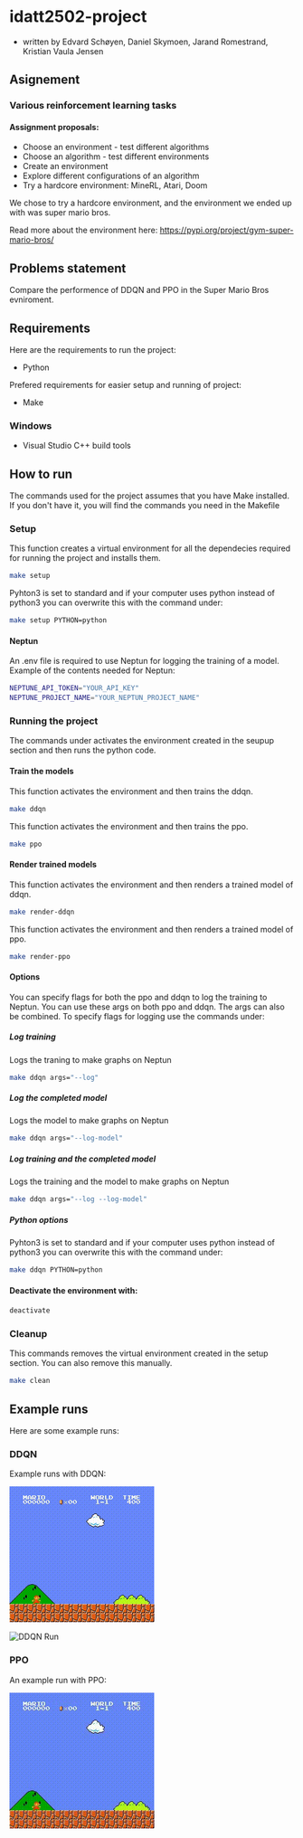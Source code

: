 # idatt2502-project
- written by Edvard Schøyen, Daniel Skymoen, Jarand Romestrand, Kristian Vaula Jensen

## Asignement
### Various reinforcement learning tasks
#### Assignment proposals:
- Choose an environment - test different algorithms
- Choose an algorithm - test different environments
- Create an environment
- Explore different configurations of an algorithm
- Try a hardcore environment: MineRL, Atari, Doom​

We chose to try a hardcore environment, and the environment we ended up with was super mario bros.

Read more about the environment here: https://pypi.org/project/gym-super-mario-bros/

## Problems statement
Compare the performence of DDQN and PPO in the Super Mario
Bros evniroment.

## Requirements
Here are the requirements to run the project:
- Python

Prefered requirements for easier setup and running of project:
- Make

### Windows
- Visual Studio C++ build tools

## How to run
The commands used for the project assumes that you have Make installed. If you don't have it, you will find the commands you need in the Makefile

### Setup
This function creates a virtual environment for all the dependecies required for running the project and installs them.

``` bash
make setup
```

Pyhton3 is set to standard and if your computer uses python instead of python3 you can overwrite this with the command under:

```bash
make setup PYTHON=python
```

#### Neptun
An .env file is required to use Neptun for logging the training of a model.
Example of the contents needed for Neptun:
```bash
NEPTUNE_API_TOKEN="YOUR_API_KEY"
NEPTUNE_PROJECT_NAME="YOUR_NEPTUN_PROJECT_NAME"
```

### Running the project
The commands under activates the environment created in the seupup section and then runs the python code.

#### Train the models
This function activates the environment and then trains the ddqn.

``` bash
make ddqn
```

This function activates the environment and then trains the ppo.

``` bash
make ppo
```

#### Render trained models
This function activates the environment and then renders a trained model of ddqn.
``` bash
make render-ddqn
```

This function activates the environment and then renders a trained model of ppo.
``` bash
make render-ppo
```

#### Options
You can specify flags for both the ppo and ddqn to log the training to Neptun.
You can use these args on both ppo and ddqn. The args can also be combined. 
To specify flags for logging use the commands under:

##### Log training
Logs the traning to make graphs on Neptun
```bash
make ddqn args="--log"
```

##### Log the completed model
Logs the model to make graphs on Neptun
```bash
make ddqn args="--log-model"
```

##### Log training and the completed model
Logs the training and the model to make graphs on Neptun
```bash
make ddqn args="--log --log-model"
```

##### Python options
Pyhton3 is set to standard and if your computer uses python instead of python3 you can overwrite this with the command under:

```bash
make ddqn PYTHON=python
```

#### Deactivate the environment with:
``` bash
deactivate
```

### Cleanup
This commands removes the virtual environment created in the setup section. You can also remove this manually.

```bash
make clean
```

## Example runs
Here are some example runs:

### DDQN
Example runs with DDQN:

![DDQN Run](gifs/ddqn_super_mario_1.gif)

![DDQN Run](gifs/ddqn_super_mario_2.gif)

### PPO
An example run with PPO:

![DDQN Run](gifs/ppo_super_mario_1.gif)